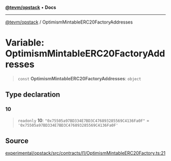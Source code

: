 [**@tevm/opstack**](../README.md) • **Docs**

***

[@tevm/opstack](../globals.md) / OptimismMintableERC20FactoryAddresses

# Variable: OptimismMintableERC20FactoryAddresses

> `const` **OptimismMintableERC20FactoryAddresses**: `object`

## Type declaration

### 10

> `readonly` **10**: `"0x75505a97BD334E7BD3C476893285569C4136Fa0F"` = `'0x75505a97BD334E7BD3C476893285569C4136Fa0F'`

## Source

[experimental/opstack/src/contracts/l1/OptimismMintableERC20Factory.ts:21](https://github.com/evmts/tevm-monorepo/blob/main/experimental/opstack/src/contracts/l1/OptimismMintableERC20Factory.ts#L21)
